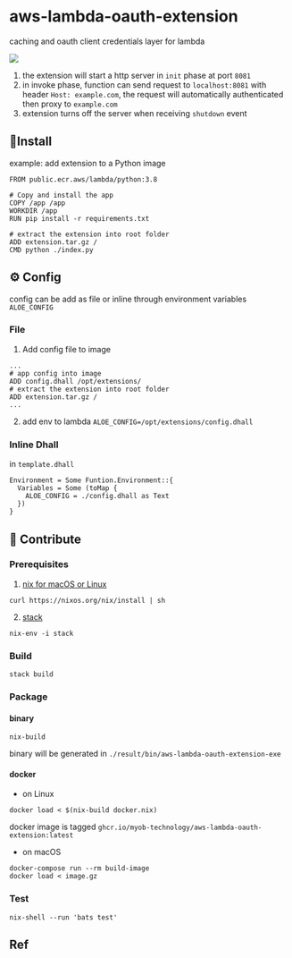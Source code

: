 # aws-lambda-oauth-extension

caching and oauth client credentials layer for lambda

[![](https://docs.aws.amazon.com/lambda/latest/dg/images/Overview-Full-Sequence.png)][3]

1. the extension will start a http server in `init` phase at port `8081`
2. in invoke phase, function can send request to `localhost:8081` with header `Host: example.com`, the request will automatically authenticated then proxy to `example.com`
3. extension turns off the server when receiving `shutdown` event

## :space_invader:Install
example: add extension to a Python image
```
FROM public.ecr.aws/lambda/python:3.8

# Copy and install the app
COPY /app /app
WORKDIR /app
RUN pip install -r requirements.txt

# extract the extension into root folder
ADD extension.tar.gz /
CMD python ./index.py
```

## :gear: Config
config can be add as file or inline through environment variables `ALOE_CONFIG`
### File
1. Add config file to image
```
...
# app config into image
ADD config.dhall /opt/extensions/
# extract the extension into root folder
ADD extension.tar.gz /
...
```
2. add env to lambda `ALOE_CONFIG=/opt/extensions/config.dhall`

### Inline Dhall
in `template.dhall`
```
Environment = Some Funtion.Environment::{
  Variables = Some (toMap {
    ALOE_CONFIG = ./config.dhall as Text
  })
}
```

## :unicorn: Contribute

### Prerequisites
1. [nix for macOS or Linux](https://nixos.org/download.html#nix-quick-install)
```
curl https://nixos.org/nix/install | sh
```
2. [stack](https://github.com/commercialhaskell/stack)
```
nix-env -i stack
```
### Build

```
stack build
```

### Package
#### binary
```
nix-build
```
binary will be generated in `./result/bin/aws-lambda-oauth-extension-exe`

#### docker
- on Linux
```
docker load < $(nix-build docker.nix)
```
docker image is tagged `ghcr.io/myob-technology/aws-lambda-oauth-extension:latest`
- on macOS
```
docker-compose run --rm build-image
docker load < image.gz
```

### Test
```
nix-shell --run 'bats test'
```

## Ref

[1]: https://github.com/aws-samples/aws-lambda-extensions/tree/main/cache-extension-demo
[2]: https://aws.amazon.com/blogs/compute/working-with-lambda-layers-and-extensions-in-container-images/
[3]: https://docs.aws.amazon.com/lambda/latest/dg/runtimes-extensions-api.html
